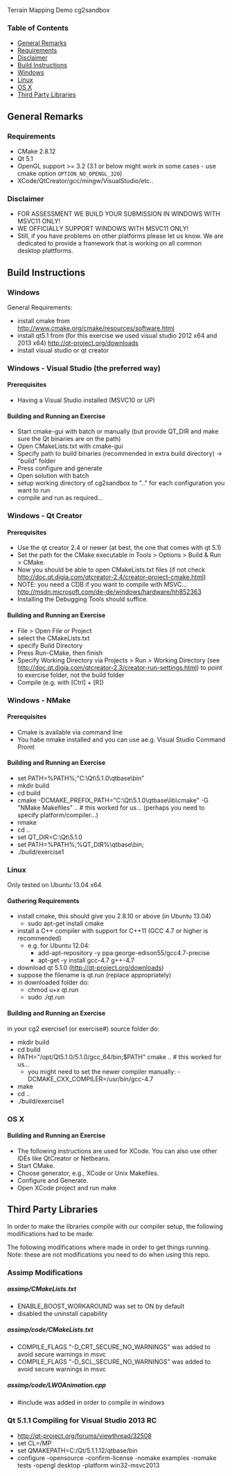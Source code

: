 Terrain Mapping Demo
cg2sandbox

### Table of Contents

 * [General Remarks](#general-remarks)
  * [Requirements](#requirements)
  * [Disclaimer](#disclaimer)
 * [Build Instructions](#build-instructions)
  * [Windows](#windows)
  * [Linux](#linux)
  * [OS X](#os-x)
 * [Third Party Libraries](#third-party-libraries)

## General Remarks

### Requirements

+ CMake 2.8.12
+ Qt 5.1
+ OpenGL support >= 3.2 (3.1 or below might work in some cases - use cmake option ```OPTION_NO_OPENGL_320```)
+ XCode/QtCreator/gcc/mingw/VisualStudio/etc..

### Disclaimer

+ FOR ASSESSMENT WE BUILD YOUR SUBMISSION IN WINDOWS WITH MSVC11 ONLY!
+ WE OFFICIALLY SUPPORT WINDOWS WITH MSVC11 ONLY!
+ Still, if you have problems on other platforms please let us know. 
We are dedicated to provide a framework that is working on all common desktop plattforms.


## Build Instructions

### Windows

General Requirements:

+ install cmake from
    http://www.cmake.org/cmake/resources/software.html
+ install qt5.1 from (for this exercise we used visual studio 2012 x64 and 2013 x64)
	http://qt-project.org/downloads
+ install visual studio or qt creator


### Windows - Visual Studio (the preferred way)

#### Prerequisites

+ Having a Visual Studio installed (MSVC10 or UP)

#### Building and Running an Exercise

+ Start cmake-gui with batch or manually (but provide QT_DIR and make sure the Qt binaries are on the path)
+ Open CMakeLists.txt with cmake-gui 
+ Specify path to build binaries (recommended in extra build directory) -> "build" folder
+ Press configure and generate
+ Open solution with batch
+ setup working directory of cg2sandbox to ".." for each configuration you want to run
+ compile and run as required...


### Windows - Qt Creator

#### Prerequisites

+ Use the qt creator 2.4 or newer (at best, the one that comes with qt 5.1)
+ Set the path for the CMake executable in Tools > Options > Build & Run > CMake.
+ Now you should be able to open CMakeLists.txt files (if not check http://doc.qt.digia.com/qtcreator-2.4/creator-project-cmake.html)
+ NOTE: you need a CDB if you want to compile with MSVC... http://msdn.microsoft.com/de-de/windows/hardware/hh852363 
+ Installing the Debugging Tools should suffice.

#### Building and Running an Exercise

+ File > Open File or Project
+ select the CMakeLists.txt
+ specify Build Directory
+ Press Run-CMake, then finish
+ Specify Working Directory via Projects > Run > Working Directory (see http://doc.qt.digia.com/qtcreator-2.3/creator-run-settings.html)
  to point to exercise folder, not the build folder
+ Compile (e.g. with [Ctrl] + [R])


### Windows - NMake

#### Prerequisites

+ Cmake is available via command line
+ You habe nmake installed and you can use ae.g.  Visual Studio Command Promt

#### Building and Running an Exercise

+ set PATH=%PATH%;"C:\Qt\5.1.0\qtbase\bin\"
+ mkdir build
+ cd build
+ cmake -DCMAKE_PREFIX_PATH="C:\Qt\5.1.0\qtbase\lib\cmake" -G "NMake Makefiles" .. # this worked for us... (perhaps you need to specify platform/compiler...)
+ nmake
+ cd ..
+ set QT_DIR=C:\Qt\5.1.0
+ set PATH=%PATH%;%QT_DIR%\qtbase\bin;
+ ./build/exercise1


### Linux

Only tested on Ubuntu 13.04 x64.

####  Gathering Requirements

+ install cmake, this should give you 2.8.10 or above (in Ubuntu 13.04)
	+ sudo apt-get install cmake
+ install a C++ compiler with support for C++11 (GCC 4.7 or higher is recommended)
	+ e.g. for Ubuntu 12.04:
		- add-apt-repository -y ppa:george-edison55/gcc4.7-precise
		- apt-get -y install gcc-4.7 g++-4.7
+ download qt 5.1.0 (http://qt-project.org/downloads)
+ suppose the filename is qt.run (replace appropriately)
+ in downloaded folder do:
	+ chmod u+x qt.run
	+ sudo ./qt.run

#### Building and Running an Exercise

in your cg2 exercise1 (or exercise#) source folder do:
+ mkdir build
+ cd build
+ PATH="/opt/Qt5.1.0/5.1.0/gcc_64/bin;$PATH" cmake ..  # this worked for us...
	+ you might need to set the newer compiler manually: -DCMAKE_CXX_COMPILER=/usr/bin/gcc-4.7
+ make
+ cd ..
+ ./build/exercise1


### OS X

#### Building and Running an Exercise

+ The following instructions are used for XCode. You can also use other IDEs like QtCreator or Netbeans.
+ Start CMake.
+ Choose generator, e.g., XCode or Unix Makefiles.
+ Configure and Generate.
+ Open XCode project and run make


## Third Party Libraries
In order to make the libraries compile with our compiler setup, the following modifications had to be made:

The following modifications where made in order to get things running. Note: these are not modifications you need to do when using this repo.

### Assimp Modifications 

##### assimp/CMakeLists.txt

+ ENABLE_BOOST_WORKAROUND was set to ON by default
+ disabled the uninstall capability

##### assimp/code/CMakeLists.txt

+ COMPILE_FLAGS "-D_CRT_SECURE_NO_WARNINGS" was added to avoid secure warnings in msvc  
+ COMPILE_FLAGS "-D_SCL_SECURE_NO_WARNINGS" was added to avoid secure warnings in msvc  

#####  assimp/code/LWOAnimation.cpp

+ \#include <functional> was added in order to compile in windows

### Qt 5.1.1 Compiling for Visual Studio 2013 RC

+ http://qt-project.org/forums/viewthread/32508
+ set CL=/MP
+ set QMAKEPATH=C:/Qt/5.1.1.12/qtbase/bin
+ configure -opensource -confirm-license -nomake examples -nomake tests -opengl desktop -platform win32-msvc2013
